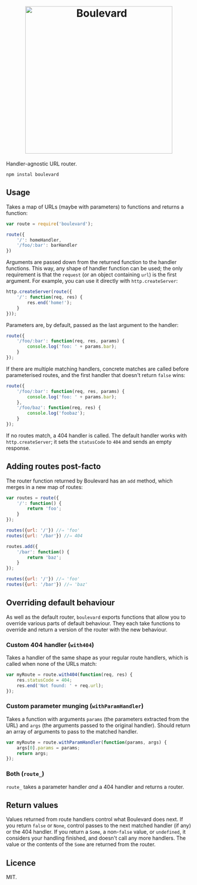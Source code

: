 <h1 align="center"><img src="https://raw.githubusercontent.com/quarterto/Boulevard/master/logo.png" width="400" alt="Boulevard"></h1>

Handler-agnostic URL router.

```
npm instal boulevard
```

Usage
-----

Takes a map of URLs (maybe with parameters) to functions and returns a function:

```javascript
var route = require('boulevard');

route({
	'/': homeHandler,
	'/foo/:bar': barHandler
})
```

Arguments are passed down from the returned function to the handler functions. This way, any shape of handler function can be used; the only requirement is that the `request` (or an object containing `url`) is the first argument. For example, you can use it directly with `http.createServer`:

```javascript
http.createServer(route({
	'/': function(req, res) {
		res.end('home!');
	}
}));
```

Parameters are, by default, passed as the last argument to the handler:

```javascript
route({
	'/foo/:bar': function(req, res, params) {
		console.log('foo: ' + params.bar);
	}
});
```

If there are multiple matching handlers, concrete matches are called before parameterised routes, and the first handler that doesn't return `false` wins:

```javascript
route({
	'/foo/:bar': function(req, res, params) {
		console.log('foo: ' + params.bar);
	},
	'/foo/baz': function(req, res) {
		console.log('foobaz');
	}
});
```

If no routes match, a 404 handler is called. The default handler works with `http.createServer`; it sets the `statusCode` to `404` and sends an empty response.

Adding routes post-facto
---
The router function returned by Boulevard has an `add` method, which merges in a new map of routes:

```javascript
var routes = route({
	'/': function() {
		return 'foo';
	}
});

routes({url: '/'}) //⇒ 'foo'
routes({url: '/bar'}) //⇒ 404

routes.add({
	'/bar': function() {
		return 'baz';
	}
});

routes({url: '/'}) //⇒ 'foo'
routes({url: '/bar'}) //⇒ 'baz'
```

Overriding default behaviour
---
As well as the default router, `boulevard` exports functions that allow you to override various parts of default behaviour. They each take functions to override and return a version of the router with the new behaviour.

### Custom 404 handler (`with404`)
Takes a handler of the same shape as your regular route handlers, which is called when none of the URLs match:

```javascript
var myRoute = route.with404(function(req, res) {
	res.statusCode = 404;
	res.end('Not found: ' + req.url);
});
```

### Custom parameter munging (`withParamHandler`)
Takes a function with arguments `params` (the parameters extracted from the URL) and `args` (the arguments passed to the original handler). Should return an array of arguments to pass to the matched handler.

```javascript
var myRoute = route.withParamHandler(function(params, args) {
	args[0].params = params;
	return args;
});
```

### Both (`route_`)

`route_` takes a parameter handler *and* a 404 handler and returns a router.

Return values
---
Values returned from route handlers control what Boulevard does next. If you return `false` or `None`, control passes to the next matched handler (if any) or the 404 handler. If you return a `Some`, a non-`false` value, or `undefined`, it considers your handling finished, and doesn't call any more handlers. The value or the contents of the `Some` are returned from the router.

Licence
---
MIT.